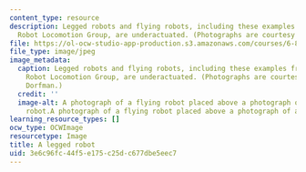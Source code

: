 ```yaml
---
content_type: resource
description: Legged robots and flying robots, including these examples from the MIT
  Robot Locomotion Group, are underactuated. (Photographs are courtesy of Jason Dorfman.)
file: https://ol-ocw-studio-app-production.s3.amazonaws.com/courses/6-832-underactuated-robotics-spring-2009/3e6c96fc44f5e175c25dc677dbe5eec7_6-832s09-th.jpg
file_type: image/jpeg
image_metadata:
  caption: Legged robots and flying robots, including these examples from the MIT
    Robot Locomotion Group, are underactuated. (Photographs are courtesy of Jason
    Dorfman.)
  credit: ''
  image-alt: A photograph of a flying robot placed above a photograph of a legged
    robot.A photograph of a flying robot placed above a photograph of a legged robot.
learning_resource_types: []
ocw_type: OCWImage
resourcetype: Image
title: A legged robot
uid: 3e6c96fc-44f5-e175-c25d-c677dbe5eec7
---
```


